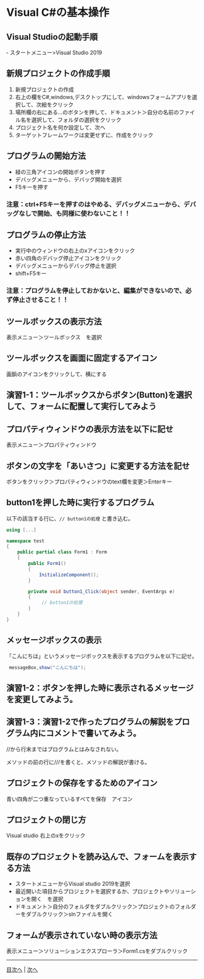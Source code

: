 # Visual C#の基本操作
## Visual Studioの起動手順
‐ スタートメニュー>Visual Studio 2019

## 新規プロジェクトの作成手順
1. 新規プロジェクトの作成
2. 右上の欄をC#,windows,デスクトップにして、windowsフォームアプリを選択して、次絵をクリック
3. 場所欄の右にある...のボタンを押して、ドキュメント＞自分の名前のファイル名を選択して、フォルダの選択をクリック
4. プロジェクト名を何か設定して、次へ
5. ターゲットフレームワークは変更せずに、作成をクリック

## プログラムの開始方法
- 緑の三角アイコンの開始ボタンを押す
- デバッグメニューから、デバッグ開始を選択
- F5キーを押す

### 注意：ctrl+F5キーを押すのはやめる、デバッグメニューから、デバッグなしで開始、も同様に使わないこと！！

## プログラムの停止方法
- 実行中のウィンドウの右上のxアイコンをクリック
- 赤い四角のデバッグ停止アイコンをクリック
- デバッグメニューからデバッグ停止を選択
- shift+F5キー

### 注意：プログラムを停止しておかないと、編集ができないので、必ず停止させること！！

## ツールボックスの表示方法
 表示メニュー＞ツールボックス　を選択


## ツールボックスを画面に固定するアイコン
 画鋲のアイコンをクリックして、横にする


## 演習1-1：ツールボックスからボタン(Button)を選択して、フォームに配置して実行してみよう



## プロパティウィンドウの表示方法を以下に記せ
 表示メニュー＞プロパティウィンドウ


## ボタンの文字を「あいさつ」に変更する方法を記せ

 ボタンをクリック＞プロパティウィンドウのtext欄を変更＞Enterキー

## button1を押した時に実行するプログラム
以下の該当する行に、`// button1の処理` と書き込む。

```cs
using [...]

namespace test
{
    public partial class Form1 : Form
    {
        public Form1()
        {
            InitializeComponent();
        }

        private void button1_Click(object sender, EventArgs e)
        {
        　　　// button1の処理
        }
    }
}
```

## メッセージボックスの表示
「こんにちは」というメッセージボックスを表示するプログラムを以下に記せ。

```cs
 messageBox,show("こんにちは");
```

## 演習1-2：ボタンを押した時に表示されるメッセージを変更してみよう。



## 演習1-3：演習1-2で作ったプログラムの解説をプログラム内にコメントで書いてみよう。

 //から行末まではプログラムとはみなされない。

 メソッドの前の行に///を書くと、メソッドの解説が書ける。
## プロジェクトの保存をするためのアイコン

 青い四角が二つ重なっているすべてを保存　アイコン

## プロジェクトの閉じ方

 Visual studio 右上のxをクリック

## 既存のプロジェクトを読み込んで、フォームを表示する方法
- スタートメニューからVisual studio 2019を選択
- 最近開いた項目からプロジェクトを選択するか、プロジェクトやソリューションを開く　を選択
- ドキュメント＞自分のフォルダをダブルクリック＞プロジェクトのフォルダーをダブルクリック＞slnファイルを開く

## フォームが表示されていない時の表示方法
 表示メニュー＞ソリューションエクスプローラ＞Form1.csをダブルクリック


---

[目次へ](README.md#%E7%9B%AE%E6%AC%A1) | [次へ](README.md#%E3%83%97%E3%83%AD%E3%82%B0%E3%83%A9%E3%83%9F%E3%83%B3%E3%82%B0%E3%81%AE%E8%82%9D)
